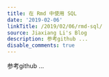 ```yaml
---
title: 在 Rmd 中使用 SQL
date: '2019-02-06'
linkTitle: /2019/02/06/rmd-sql/
source: Jiaxiang Li's Blog
description: 参考github ...
disable_comments: true
---
```

参考github ...
